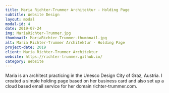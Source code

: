 ```yaml
---
title: Maria Richter-Trummer Architektur - Holding Page
subtitle: Website Design
layout: modal
modal-id: 4
date: 2019-07-24
img: MariaRichter-Trummer.jpg
thumbnail: MariaRichter-Trummer-thumbnail.jpg
alt: Maria Richter-Trummer Architektur - Holding Page
project-date: 2019
client: Maria Richter-Trummer Architektur
website: https://richter-trummer.github.io/
category: Website
---
```

Maria is an architect practicing in the Unesco Design City of Graz, Austria.  I created a simple holding page based on her business card and also set up a cloud based email service for her domain richter-trummer.com.
